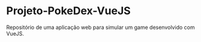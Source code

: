 # Projeto-PokeDex-VueJS
Repositório de uma aplicação web para simular um game desenvolvido com VueJS.
